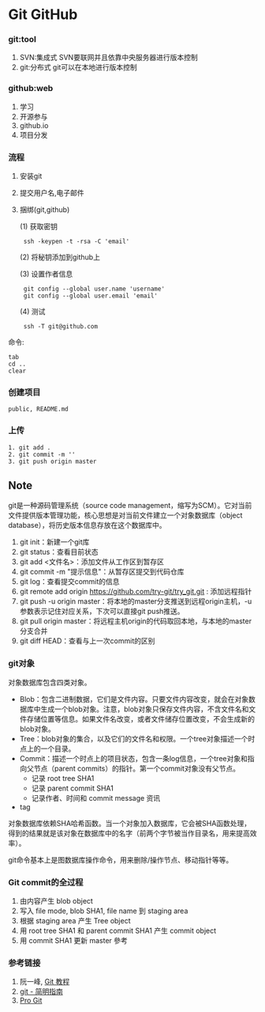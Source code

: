 # Git GitHub

### git:tool
1. SVN:集成式 SVN要联网并且依靠中央服务器进行版本控制
2. git:分布式 git可以在本地进行版本控制

### github:web
1. 学习
2. 开源参与
3. github.io
4. 项目分发

### 流程
1. 安装git
2. 提交用户名,电子邮件
3. 捆绑(git,github)
	
	(1) 获取密钥
		
		ssh -keypen -t -rsa -C 'email'
	(2) 将秘钥添加到github上
	
	(3) 设置作者信息
	
		git config --global user.name 'username'
		git config --global user.email 'email'
	(4) 测试
	
		ssh -T git@github.com
		
命令: 

	tab
	cd ..
	clear
	
### 创建项目

	public, README.md
	
### 上传

	1. git add .
	2. git commit -m ''
	3. git push origin master

## Note

git是一种源码管理系统（source code management，缩写为SCM）。它对当前文件提供版本管理功能，核心思想是对当前文件建立一个对象数据库（object database），将历史版本信息存放在这个数据库中。
	
1. git init：新建一个git库
2. git status：查看目前状态
3. git add <文件名>：添加文件从工作区到暂存区
4. git commit -m "提示信息"：从暂存区提交到代码仓库
5. git log：查看提交commit的信息
6. git remote add origin https://github.com/try-git/try_git.git : 添加远程指针
7. git push -u origin master：将本地的master分支推送到远程origin主机，-u参数表示记住对应关系，下次可以直接git push推送。
8. git pull origin master：将远程主机origin的代码取回本地，与本地的master分支合并
9. git diff HEAD：查看与上一次commit的区别

### git对象

对象数据库包含四类对象。

- Blob：包含二进制数据，它们是文件内容。只要文件内容改变，就会在对象数据库中生成一个blob对象。注意，blob对象只保存文件内容，不含文件名和文件存储位置等信息。如果文件名改变，或者文件储存位置改变，不会生成新的blob对象。
- Tree：blob对象的集合，以及它们的文件名和权限。一个tree对象描述一个时点上的一个目录。
- Commit：描述一个时点上的项目状态，包含一条log信息，一个tree对象和指向父节点（parent commits）的指针。第一个commit对象没有父节点。
  - 记录 root tree SHA1
  - 记录 parent commit SHA1
  - 记录作者、时间和 commit message 资讯
- tag

对象数据库依赖SHA哈希函数。当一个对象加入数据库，它会被SHA函数处理，得到的结果就是该对象在数据库中的名字（前两个字节被当作目录名，用来提高效率）。

git命令基本上是图数据库操作命令，用来删除/操作节点、移动指针等等。

### Git commit的全过程

1. 由内容产生 blob object
2. 写入 file mode, blob SHA1, file name 到 staging area
3. 根据 staging area 产生 Tree object
4. 用 root tree SHA1 和 parent commit SHA1 产生
commit object
5. 用 commit SHA1 更新 master 參考
	
	
### 参考链接
1. 阮一峰, [Git 教程](https://github.com/LiteGray/git-tutorial/blob/master/docs/basic.md)
2. [git - 简明指南](https://rogerdudler.github.io/git-guide/index.zh.html)
3. [Pro Git](https://git-scm.com/book/zh/v2)